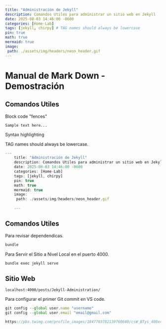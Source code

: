 ```yaml
---
title: "Administración de Jekyll"
description: Comandos Utiles para administrar un sitio web en Jekyll
date: 2025-08-03 14:46:00 -0600
categories: [Home-Lab]
tags: [jekyll, chirpy] # TAG names should always be lowercase
pin: true
math: true
mermaid: true
image:
 path: ./assets/img/headers/neon_header.gif
---
```


# Manual de Mark Down - Demostración

## Comandos Utiles

Block code "fences"

```
Sample text here...
```

Syntax highlighting

TAG names should always be lowercase.

``` js
---
    title: "Administración de Jekyll"
    description: Comandos Utiles para administrar un sitio web en Jekyll
    date: 2025-08-03 14:46:00 -0600
    categories: [Home-Lab]
    tags: [jekyll, chirpy]
    pin: true
    math: true
    mermaid: true
    image:
     path: ./assets/img/headers/neon_header.gif
    
    ---
```

## Comandos Utiles

Para revisar dependendicas.

``` js
bundle

```

Para Servir el Sitio a Nivel Local en el puerto 4000.

``` js
bundle exec jekyll serve

```

## Sitio Web

    
    localhost:4000/posts/Jekyll-Administration/
    

Para configurar el primer Git commit en VS code.

``` js
git config --global user.name "username"
git config --global user.email "email@gmail.com"

https://pbs.twimg.com/profile_images/1847703782139760640/csW_BTyi_400x400.jpg
```